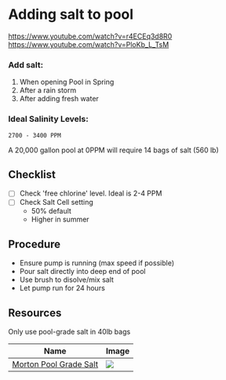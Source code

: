 # Adding salt to pool

https://www.youtube.com/watch?v=r4ECEq3d8R0
https://www.youtube.com/watch?v=PloKb_L_TsM


### Add salt:  
1. When opening Pool in Spring
2. After a rain storm
3. After adding fresh water

### Ideal Salinity Levels: 

`2700 - 3400 PPM`

A 20,000 gallon pool at 0PPM will require 14 bags of salt (560 lb)


## Checklist

- [ ] Check 'free chlorine' level. Ideal is 2-4 PPM
- [ ] Check Salt Cell setting
    - 50% default
    - Higher in summer


## Procedure

- Ensure pump is running (max speed if possible)
- Pour salt directly into deep end of pool
- Use brush to disolve/mix salt
- Let pump run for 24 hours


## Resources

Only use pool-grade salt in 40lb bags

|Name| Image |
|--|--| 
[Morton Pool Grade Salt](https://www.amazon.com/EasyGoProducts-Spas-Dissolving-Chlorine-Generator/dp/B084JN9PR9/ref=sr_1_3?crid=1G8X3XZ7P018G&keywords=pool+grade+salt&qid=1691978927&sprefix=pool+grade+sal%2Caps%2C173&sr=8-3) | ![](https://m.media-amazon.com/images/I/41+k6iA3gNL._AC_.jpg) | 
